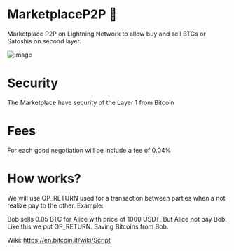 # MarketplaceP2P 🔑
Marketplace P2P on Lightning Network to allow buy and sell BTCs or Satoshis on second layer.

![image](https://user-images.githubusercontent.com/83122757/154938952-921c54ef-3f2b-462e-8a93-7d037a7a5a56.png)

# Security

The Marketplace have security of the Layer 1 from Bitcoin

# Fees

For each good negotiation will be include  a fee of 0.04%

# How works? 

We will use OP_RETURN used for a transaction between parties when a not realize pay to the other.
Example:

Bob sells 0.05 BTC for Alice with price of 1000 USDT. But Alice not pay Bob. Like this we put OP_RETURN. Saving Bitcoins from Bob.

Wiki: https://en.bitcoin.it/wiki/Script

